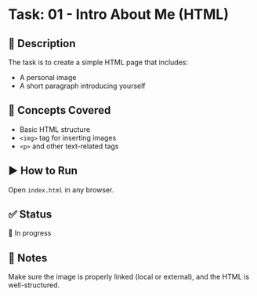 # Task: 01 - Intro About Me (HTML)

## 📄 Description
The task is to create a simple HTML page that includes:
- A personal image
- A short paragraph introducing yourself

## 🧠 Concepts Covered
- Basic HTML structure
- `<img>` tag for inserting images
- `<p>` and other text-related tags

## ▶️ How to Run
Open `index.html` in any browser.

## ✅ Status
📝 In progress

## 📝 Notes
Make sure the image is properly linked (local or external), and the HTML is well-structured.
